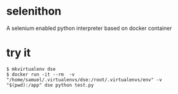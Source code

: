 # selenithon

A selenium enabled python interpreter based on docker container


# try it

```
$ mkvirtualenv dse
$ docker run -it --rm  -v "/home/samuel/.virtualenvs/dse:/root/.virtualenvs/env" -v "$(pwd):/app" dse python test.py
```

